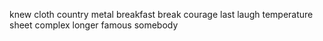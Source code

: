 knew cloth country metal breakfast break courage last laugh temperature sheet complex longer famous somebody